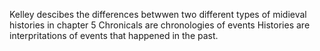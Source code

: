 Kelley descibes the differences betwwen two different types of midieval histories in chapter 5
  Chronicals are chronologies of events
  Histories are interpritations of events that happened in the past.
  
